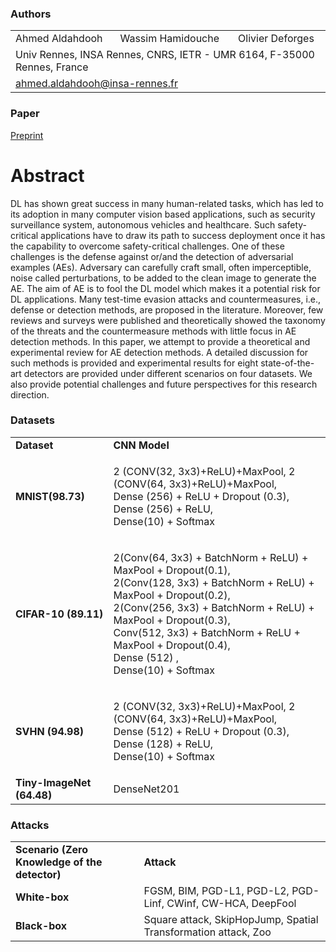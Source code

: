 ### Authors

<p align="center">
  <table>
      <tr>
        <td>Ahmed Aldahdooh</td>
        <td>Wassim Hamidouche</td>
        <td>Olivier Deforges</td>
      </tr>
      <tr>
        <td colspan="3">Univ Rennes, INSA Rennes, CNRS, IETR - UMR 6164, F-35000 Rennes, France</td>
      </tr>
      <tr>
        <td colspan="3"><a href = "mailto:ahmed.aldahdooh@insa-rennes.fr">ahmed.aldahdooh@insa-rennes.fr</a></td>
      </tr>
  </table>
</p>

### Paper
[Preprint](X)

# Abstract
DL has shown great success in many human-related tasks, which has led to its adoption in many computer vision  based applications, such as security surveillance system, autonomous vehicles and healthcare. Such safety-critical applications have to draw its path to success deployment once it has the capability to overcome safety-critical challenges. One of these challenges is the defense against or/and the detection of adversarial examples (AEs). Adversary can carefully craft small, often imperceptible, noise called perturbations, to be added to the clean image to generate the AE. The aim of AE is to fool the DL model which makes it a potential risk for DL applications. Many test-time evasion attacks and countermeasures, i.e., defense or detection methods, are proposed in the literature. Moreover, few reviews and surveys were published and theoretically showed the taxonomy of the threats and the countermeasure methods with little focus in AE detection methods. In this paper, we attempt to provide a theoretical and experimental review for AE detection methods. A detailed discussion for such methods is provided and experimental results for eight state-of-the-art detectors are provided under different scenarios on four datasets. We also provide potential challenges and future perspectives for this  research direction. 


### Datasets
<table border="0">
  <tbody>
    <tr>
      <td><strong>Dataset</strong></td>
      <td><strong>CNN Model</strong></td>
    </tr>
    <tr>
      <td><strong>MNIST(98.73)</strong></td>
      <td>
        <p>2 (CONV(32, 3x3)+ReLU)+MaxPool, 2 (CONV(64, 3x3)+ReLU)+MaxPool,<br>
        Dense (256) + ReLU + Dropout (0.3), Dense (256) + ReLU,&nbsp;<br>
        Dense(10) + Softmax</p>
      </td>
    </tr>
    <tr>
      <td><strong>CIFAR-10 (89.11)</strong></td>
       <td>
         <p>2(Conv(64, 3x3) + BatchNorm + ReLU) + MaxPool + Dropout(0.1),<br>
         2(Conv(128, 3x3) + BatchNorm + ReLU) + MaxPool + Dropout(0.2),<br>
         2(Conv(256, 3x3) + BatchNorm + ReLU) + MaxPool + Dropout(0.3),<br>
         Conv(512, 3x3) + BatchNorm + ReLU + MaxPool + Dropout(0.4),<br>
         Dense (512) ,<br>
         Dense(10) + Softmax</p>
      </td>
    </tr>
    <tr>
      <td><strong>SVHN (94.98)</strong></td>
      <td>
        <p>2 (CONV(32, 3x3)+ReLU)+MaxPool, 2 (CONV(64, 3x3)+ReLU)+MaxPool,<br>
        Dense (512) + ReLU + Dropout (0.3), Dense (128) + ReLU,&nbsp;<br>
        Dense(10) + Softmax</p>
      </td>
    </tr>
    <tr>
      <td><strong>Tiny-ImageNet (64.48)</strong></td>
      <td>
        <div>
          <div>DenseNet201</div>
        </div>
      </td>
    </tr>
  </tbody>
</table>


### Attacks
<table border="0">
  <tbody>
    <tr>
      <td><strong>Scenario (Zero Knowledge of the detector)</strong></td>
      <td><strong>Attack</strong></td>
    </tr>
    <tr>
      <td><strong>White-box</strong></td>
      <td>FGSM, BIM, PGD-L1, PGD-L2, PGD-Linf, CWinf, CW-HCA, DeepFool</td>
    </tr>
    <tr>
      <td><strong>Black-box</strong></td>
      <td>Square attack, SkipHopJump, Spatial Transformation attack, Zoo</td>
    </tr>
  </tbody>
</table>
